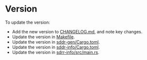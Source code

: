 # Version

To update the version:

- Add the new version to [CHANGELOG.md](CHANGELOG.md), and note key changes.
- Update the version in [Makefile](/Makefile).
- Update the version in [sddr-gen/Cargo.toml](sdrr-gen/Cargo.toml).
- Update the version in [sddr-info/Cargo.toml](sdrr-info/Cargo.toml).
- Update the version in [sdrr-info/src/main.rs](sdrr-info/src/main.rs).
